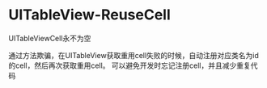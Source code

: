 # UITableView-ReuseCell
UITableViewCell永不为空

通过方法欺骗，在UITableView获取重用cell失败的时候，自动注册对应类名为id的cell，然后再次获取重用cell。
可以避免开发时忘记注册cell，并且减少重复代码

